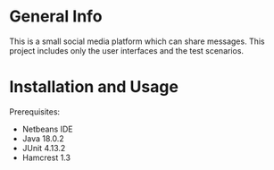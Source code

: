 # General Info
This is a small social media platform which can share messages. This project includes only the user interfaces and the test scenarios.
# Installation and Usage
Prerequisites: 
* Netbeans IDE
* Java 18.0.2
* JUnit 4.13.2
* Hamcrest 1.3
